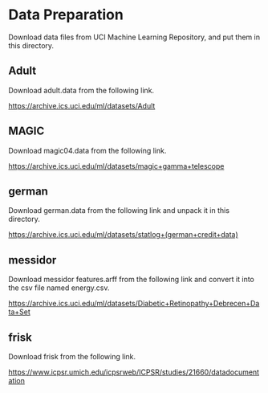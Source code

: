 # Data Preparation
Download data files from UCI Machine Learning Repository, and put them in this directory.

## Adult
Download adult.data from the following link.<br>

https://archive.ics.uci.edu/ml/datasets/Adult<br>

## MAGIC
Download magic04.data from the following link.<br>

https://archive.ics.uci.edu/ml/datasets/magic+gamma+telescope<br>

## german
Download german.data from the following link and unpack it in this directory.<br>

https://archive.ics.uci.edu/ml/datasets/statlog+(german+credit+data)<br>

## messidor
Download messidor features.arff from the following link and convert it into the csv file named energy.csv.<br>

https://archive.ics.uci.edu/ml/datasets/Diabetic+Retinopathy+Debrecen+Data+Set<br>

## frisk
Download frisk from the following link.<br>

https://www.icpsr.umich.edu/icpsrweb/ICPSR/studies/21660/datadocumentation<br>


